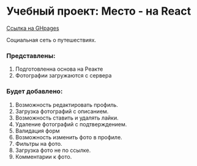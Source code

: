 # Учебный проект: Место - на React

[Ссылка на GHpages](https://rojy87.github.io/mesto-react/)

Социальная сеть о путешествиях.

### Представлены:

1. Подготовленна основа на Реакте
2. Фотографии загружаются с сервера

### Будет добавлено:

1. Возможность редактировать профиль.
2. Загрузка фотографий с описанием.
3. Возможность ставить и удалять лайки.
4. Удаление фотографий с подтверждением.
5. Валидация форм
6. Возможность изменить фото в профиле.
7. Фильтры на фото.
8. Загрузка фото не по ссылке.
9. Комментарии к фото.
